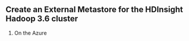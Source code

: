 
## Create an External Metastore for the HDInsight Hadoop 3.6 cluster

1. On the Azure


<!--stackedit_data:
eyJoaXN0b3J5IjpbLTE4NjA0MDMyMjZdfQ==
-->